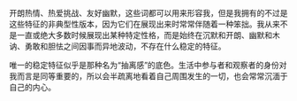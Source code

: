 <title>最大的特征是一种底色 | personalities</title>

开朗热情、热爱挑战、友好幽默，这些词都可以用来形容我，但是我拥有的不过是这些特征的非典型性版本，因为它们在展现出来时常常伴随着一种笨拙。我从来不是一直或绝大多数时候展现出某种特定性格，而是始终在沉默和开朗、幽默和木讷、勇敢和胆怯之间因事而异地波动，不存在什么稳定的特征。

唯一的稳定特征似乎是那种名为“抽离感”的底色。生活中参与者和观察者的身份对我而言是同等重要的，所以会半疏离地看着自己周围发生的一切，也会常常沉湎于自己的内心。
